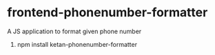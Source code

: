 # frontend-phonenumber-formatter
A JS application to format given phone number


1. npm install ketan-phonenumber-formatter

